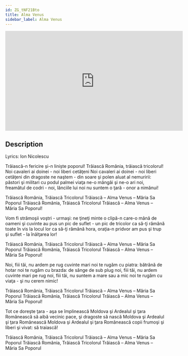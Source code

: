 ```yaml
---
id: ZG_tNF21Bto
title: Alma Venus
sidebar_label: Alma Venus
---
```


<iframe
  width="560"
  height="315"
  src="https://www.youtube.com/embed/ZG_tNF21Bto"
  title="YouTube video player"
  frameborder="0"
  allow="accelerometer; autoplay; clipboard-write; encrypted-media; gyroscope; picture-in-picture; web-share"
  referrerpolicy="strict-origin-when-cross-origin"
  allowfullscreen
></iframe>

## Description

Lyrics: Ion Nicolescu

Trăiască-n fericire și-n liniște poporul!
Trăiască România, trăiască tricolorul!
Noi cavaleri ai doinei - noi liberi cetăţeni
Noi cavaleri ai doinei - noi liberi cetăţeni
din dragoste ne naştem - din soare şi polen
aluat al nemuririi: păstori şi militari
cu podul palmei viaţa ne-o mângâi şi ne-o ari
noi, freamătul de codri - noi, lănciile lui
noi nu suntem o ţară - onor a nimănui!

Trăiască România, Trăiască Tricolorul
Trăiască – Alma Venus – Măria Sa Poporul 
Trăiască România, Trăiască Tricolorul
Trăiască – Alma Venus – Măria Sa Poporul!

Vom fi strămoşii voştri - urmaşi: ne ţineţi minte
o clipă-n care-o mână  de oameni şi cuvinte
au pus un pic de suflet - un pic de tricolor
ca să-ţi rămână toate în vis la locul lor
ca să-ţi rămână hora,  oraţia-n pridvor
am pus şi trup şi suflet - la înălţarea lor!

Trăiască România, Trăiască Tricolorul
Trăiască – Alma Venus – Măria Sa Poporul 
Trăiască România, Trăiască Tricolorul
Trăiască – Alma Venus – Măria Sa Poporul!

Noi, fiii tăi, nu ardem pe rug cuvinte mari
noi te rugăm cu piatra: bătrână de hotar
noi te rugăm cu brazda: de sânge de sub plug
noi, fiii tăi, nu ardem cuvinte mari pe rug
noi, fiii tăi, nu suntem a mare sau a mic
noi te rugăm cu viaţa - şi nu cerem nimic!

Trăiască România, Trăiască Tricolorul
Trăiască – Alma Venus – Măria Sa Poporul 
Trăiască România, Trăiască Tricolorul
Trăiască – Alma Venus – Măria Sa Poporul!

Tot ce doreşte ţara - aşa se împlinească
Moldova şi Ardealul şi ţara Românească
să aibă vecinic pace, şi dragoste să nască
Moldova şi Ardealul şi ţara Românească
Moldova şi Ardealul şi ţara Românească
copii frumoşi şi liberi şi vivat: să traiască!

Trăiască România, Trăiască Tricolorul
Trăiască – Alma Venus – Măria Sa Poporul 
Trăiască România, Trăiască Tricolorul
Trăiască – Alma Venus – Măria Sa Poporul
